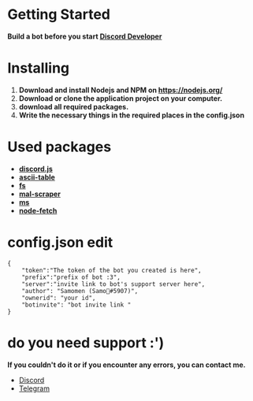 
# Getting Started
**Build a bot before you start <a href="https://discord.com/developers/applications">Discord Developer</a>**<br>

# Installing
1. **Download and install Nodejs and NPM on https://nodejs.org/**
2. **Download or clone the application project on your computer.**
3. **download all required packages.**
4. **Write the necessary things in the required places in the config.json**

# Used packages
 
  -  **<a href="https://www.npmjs.com/package/discord.js">discord.js</a>**<br>
  -  **<a href="https://www.npmjs.com/package/ascii-table">ascii-table</a>**<br>
  -  **<a href="https://www.npmjs.com/package/fs">fs</a>**<br>
  -  **<a href="https://www.npmjs.com/package/mal-scraper">mal-scraper</a>**<br>
  -  **<a href="https://www.npmjs.com/package/ms">ms</a>**<br>
  -  **<a href="https://www.npmjs.com/package/node-fetch">node-fetch</a>**<br>

# config.json edit
```
{
    "token":"The token of the bot you created is here",
    "prefix":"prefix of bot :3",
    "server":"invite link to bot's support server here",
    "author": "Samomen (Samo🌈#5907)",
    "ownerid": "your id",
    "botinvite": "bot invite link "
}
```

# do you need support :')
**If you couldn't do it or if you encounter any errors, you can contact me.**
- [Discord](https://discord.com/invite/wR4Nwk22jg)
- [Telegram](https://t.me/samomenx)
